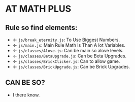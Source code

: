 # AT MATH PLUS
## Rule so find elements:
- <- `js/break_eternity.js`: To Use Biggest Numbers.
- <- `js/main.js`: Main Rule Math Is Than A lot Variables.
- <- `js/classes/Alove.js`: Can be main so alove levels.
- <- `js/classes/BetaUpgrade.js`: Can be Beta Upgrades.
- <- `js/classes/BrickClicker.js`: Can to allow game.
- <- `js/classes/BrickUpgrade.js`: Can be Brick Upgrades.
## CAN BE SO?
- I there know.